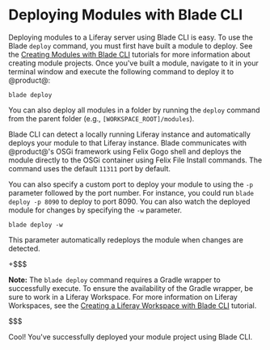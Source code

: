# Deploying Modules with Blade CLI

Deploying modules to a Liferay server using Blade CLI is easy. To use the Blade
`deploy` command, you must first have built a module to deploy. See the
[Creating Modules with Blade CLI](/develop/tutorials/-/knowledge_base/7-0/creating-modules-with-blade-cli)
tutorials for more information about creating module projects. Once you've built
a module, navigate to it in your terminal window and execute the following
command to deploy it to @product@:

    blade deploy

You can also deploy all modules in a folder by running the `deploy` command from
the parent folder (e.g., `[WORKSPACE_ROOT]/modules`).

Blade CLI can detect a locally running Liferay instance and automatically
deploys your module to that Liferay instance. Blade communicates with
@product@'s OSGi framework using Felix Gogo shell and deploys the module
directly to the OSGi container using Felix File Install commands. The command
uses the default `11311` port by default.

You can also specify a custom port to deploy your module to using the `-p`
parameter followed by the port number. For instance, you could run `blade deploy
-p 8090` to deploy to port 8090. You can also watch the deployed module for
changes by specifying the `-w` parameter.

    blade deploy -w

This parameter automatically redeploys the module when changes are detected.

+$$$

**Note:** The `blade deploy` command requires a Gradle wrapper to successfully
execute. To ensure the availability of the Gradle wrapper, be sure to work in a
Liferay Workspace. For more information on Liferay Workspaces, see the
[Creating a Liferay Workspace with Blade CLI](/develop/tutorials/-/knowledge_base/7-0/creating-a-liferay-workspace-with-blade-cli)
tutorial.

$$$

Cool! You've successfully deployed your module project using Blade CLI.
